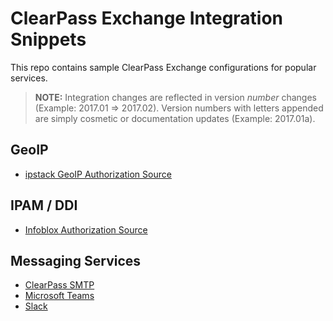 # ClearPass Exchange Integration Snippets

This repo contains sample ClearPass Exchange configurations for popular services.

> __NOTE:__ Integration changes are reflected in version _number_ changes (Example: 2017.01 => 2017.02). Version numbers with letters appended are simply cosmetic or documentation updates (Example: 2017.01a).

## GeoIP
* [ipstack GeoIP Authorization Source](geoip/ipstack/)

## IPAM / DDI
* [Infoblox Authorization Source](ipam/infoblox-authz/)

## Messaging Services
* [ClearPass SMTP](messaging/clearpass-smtp/)
* [Microsoft Teams](messaging/microsoft-teams/)
* [Slack](messaging/slack/)
